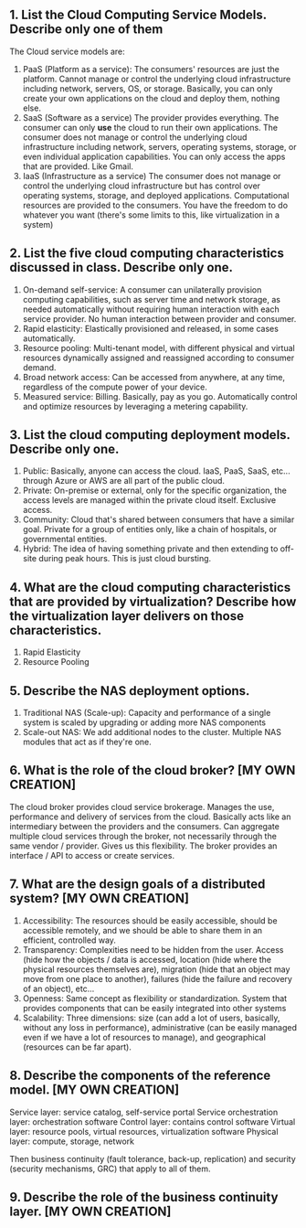 ## 1. List the Cloud Computing Service Models. Describe only one of them

The Cloud service models are: 
1. PaaS (Platform as a service): The consumers' resources are just the platform. Cannot manage or control the underlying cloud infrastructure including network, servers, OS, or storage. Basically, you can only create your own applications on the cloud and deploy them, nothing else. 
2. SaaS (Software as a service) The provider provides everything. The consumer can only **use** the cloud to run their own applications. The consumer does not manage or control the underlying cloud infrastructure including network, servers, operating systems, storage, or even individual application capabilities. You can only access the apps that are provided. Like Gmail.
3. IaaS (Infrastructure as a service) The consumer does not manage or control the underlying cloud infrastructure but has control over operating systems, storage, and deployed applications. Computational resources are provided to the consumers. You have the freedom to do whatever you want (there's some limits to this, like virtualization in a system)

## 2. List the five cloud computing characteristics discussed in class. Describe only one.

1. On-demand self-service: A consumer can unilaterally provision computing capabilities, such as server time and network storage, as needed automatically without requiring human interaction with each service provider. No human interaction between provider and consumer. 
2. Rapid elasticity: Elastically provisioned and released, in some cases automatically. 
3. Resource pooling: Multi-tenant model, with different physical and virtual resources dynamically assigned and reassigned according to consumer demand. 
4. Broad network access: Can be accessed from anywhere, at any time, regardless of the compute power of your device. 
5. Measured service: Billing. Basically, pay as you go. Automatically control and optimize resources by leveraging a metering capability.

## 3. List the cloud computing deployment models. Describe only one.

1. Public: Basically, anyone can access the cloud. IaaS, PaaS, SaaS, etc... through Azure or AWS are all part of the public cloud. 
2. Private: On-premise or external, only for the specific organization, the access levels are managed within the private cloud itself. Exclusive access. 
3. Community: Cloud that's shared between consumers that have a similar goal. Private for a group of entities only, like a chain of hospitals, or governmental entities. 
4. Hybrid: The idea of having something private and then extending to off-site during peak hours. This is just cloud bursting. 


## 4. What are the cloud computing characteristics that are provided by virtualization? Describe how the virtualization layer delivers on those characteristics.

1. Rapid Elasticity
2. Resource Pooling

## 5. Describe the NAS deployment options.

1. Traditional NAS (Scale-up): Capacity and performance of a single system is scaled by upgrading or adding more NAS components
2. Scale-out NAS: We add additional nodes to the cluster. Multiple NAS modules that act as if they're one.

## 6. What is the role of the cloud broker? [MY OWN CREATION]

The cloud broker provides cloud service brokerage. Manages the use, performance and delivery of services from the cloud. Basically acts like an intermediary between the providers and the consumers. Can aggregate multiple cloud services through the broker, not necessarily through the same vendor / provider. Gives us this flexibility. The broker provides an interface / API to access or create services. 

## 7. What are the design goals of a distributed system? [MY OWN CREATION]

1. Accessibility: The resources should be easily accessible, should be accessible remotely, and we should be able to share them in an efficient, controlled way.
2. Transparency: Complexities need to be hidden from the user. Access (hide how the objects / data is accessed, location (hide where the physical resources themselves are), migration (hide that an object may move from one place to another), failures (hide the failure and recovery of an object), etc... 
3. Openness: Same concept as flexibility or standardization. System that provides components that can be easily integrated into other systems
4. Scalability: Three dimensions: size (can add a lot of users, basically, without any loss in performance), administrative (can be easily managed even if we have a lot of resources to manage), and geographical (resources can be far apart).

## 8. Describe the components of the reference model. [MY OWN CREATION]

Service layer: service catalog, self-service portal
Service orchestration layer: orchestration software
Control layer: contains control software
Virtual layer: resource pools, virtual resources, virtualization software
Physical layer: compute, storage, network

Then business continuity (fault tolerance, back-up, replication) and security (security mechanisms, GRC) that apply to all of them. 

## 9. Describe the role of the business continuity layer. [MY OWN CREATION]

